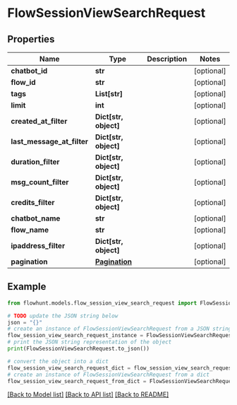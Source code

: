 # FlowSessionViewSearchRequest


## Properties

Name | Type | Description | Notes
------------ | ------------- | ------------- | -------------
**chatbot_id** | **str** |  | [optional] 
**flow_id** | **str** |  | [optional] 
**tags** | **List[str]** |  | [optional] 
**limit** | **int** |  | [optional] 
**created_at_filter** | **Dict[str, object]** |  | [optional] 
**last_message_at_filter** | **Dict[str, object]** |  | [optional] 
**duration_filter** | **Dict[str, object]** |  | [optional] 
**msg_count_filter** | **Dict[str, object]** |  | [optional] 
**credits_filter** | **Dict[str, object]** |  | [optional] 
**chatbot_name** | **str** |  | [optional] 
**flow_name** | **str** |  | [optional] 
**ipaddress_filter** | **Dict[str, object]** |  | [optional] 
**pagination** | [**Pagination**](Pagination.md) |  | [optional] 

## Example

```python
from flowhunt.models.flow_session_view_search_request import FlowSessionViewSearchRequest

# TODO update the JSON string below
json = "{}"
# create an instance of FlowSessionViewSearchRequest from a JSON string
flow_session_view_search_request_instance = FlowSessionViewSearchRequest.from_json(json)
# print the JSON string representation of the object
print(FlowSessionViewSearchRequest.to_json())

# convert the object into a dict
flow_session_view_search_request_dict = flow_session_view_search_request_instance.to_dict()
# create an instance of FlowSessionViewSearchRequest from a dict
flow_session_view_search_request_from_dict = FlowSessionViewSearchRequest.from_dict(flow_session_view_search_request_dict)
```
[[Back to Model list]](../README.md#documentation-for-models) [[Back to API list]](../README.md#documentation-for-api-endpoints) [[Back to README]](../README.md)


